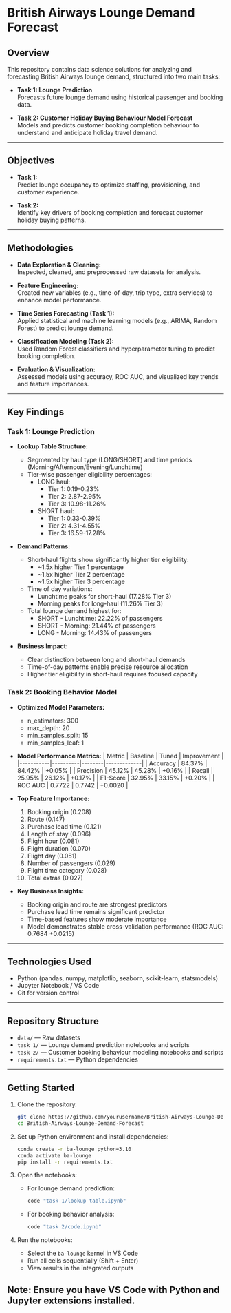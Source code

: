 # British Airways Lounge Demand Forecast

## Overview

This repository contains data science solutions for analyzing and forecasting British Airways lounge demand, structured into two main tasks:

- **Task 1: Lounge Prediction**  
  Forecasts future lounge demand using historical passenger and booking data.

- **Task 2: Customer Holiday Buying Behaviour Model Forecast**  
  Models and predicts customer booking completion behaviour to understand and anticipate holiday travel demand.

---

## Objectives

- **Task 1:**  
  Predict lounge occupancy to optimize staffing, provisioning, and customer experience.

- **Task 2:**  
  Identify key drivers of booking completion and forecast customer holiday buying patterns.

---

## Methodologies

- **Data Exploration & Cleaning:**  
  Inspected, cleaned, and preprocessed raw datasets for analysis.

- **Feature Engineering:**  
  Created new variables (e.g., time-of-day, trip type, extra services) to enhance model performance.

- **Time Series Forecasting (Task 1):**  
  Applied statistical and machine learning models (e.g., ARIMA, Random Forest) to predict lounge demand.

- **Classification Modeling (Task 2):**  
  Used Random Forest classifiers and hyperparameter tuning to predict booking completion.

- **Evaluation & Visualization:**  
  Assessed models using accuracy, ROC AUC, and visualized key trends and feature importances.

---

## Key Findings

### Task 1: Lounge Prediction
- **Lookup Table Structure:**
  - Segmented by haul type (LONG/SHORT) and time periods (Morning/Afternoon/Evening/Lunchtime)
  - Tier-wise passenger eligibility percentages:
    * LONG haul:
      - Tier 1: 0.19-0.23%
      - Tier 2: 2.87-2.95%
      - Tier 3: 10.98-11.26%
    * SHORT haul:
      - Tier 1: 0.33-0.39%
      - Tier 2: 4.31-4.55%
      - Tier 3: 16.59-17.28%
  
- **Demand Patterns:**
  - Short-haul flights show significantly higher tier eligibility:
    * ~1.5x higher Tier 1 percentage
    * ~1.5x higher Tier 2 percentage
    * ~1.5x higher Tier 3 percentage
  - Time of day variations:
    * Lunchtime peaks for short-haul (17.28% Tier 3)
    * Morning peaks for long-haul (11.26% Tier 3)
  - Total lounge demand highest for:
    * SHORT - Lunchtime: 22.22% of passengers
    * SHORT - Morning: 21.44% of passengers
    * LONG - Morning: 14.43% of passengers

- **Business Impact:**
  - Clear distinction between long and short-haul demands
  - Time-of-day patterns enable precise resource allocation
  - Higher tier eligibility in short-haul requires focused capacity

### Task 2: Booking Behavior Model
- **Optimized Model Parameters:**
  - n_estimators: 300
  - max_depth: 20
  - min_samples_split: 15
  - min_samples_leaf: 1

- **Model Performance Metrics:**
  | Metric    | Baseline | Tuned  | Improvement |
  |-----------|----------|--------|-------------|
  | Accuracy  | 84.37%   | 84.42% | +0.05%     |
  | Precision | 45.12%   | 45.28% | +0.16%     |
  | Recall    | 25.95%   | 26.12% | +0.17%     |
  | F1-Score  | 32.95%   | 33.15% | +0.20%     |
  | ROC AUC   | 0.7722   | 0.7742 | +0.0020    |

- **Top Feature Importance:**
  1. Booking origin (0.208)
  2. Route (0.147)
  3. Purchase lead time (0.121)
  4. Length of stay (0.096)
  5. Flight hour (0.081)
  6. Flight duration (0.070)
  7. Flight day (0.051)
  8. Number of passengers (0.029)
  9. Flight time category (0.028)
  10. Total extras (0.027)

- **Key Business Insights:**
  - Booking origin and route are strongest predictors
  - Purchase lead time remains significant predictor
  - Time-based features show moderate importance
  - Model demonstrates stable cross-validation performance (ROC AUC: 0.7684 ±0.0215)
---

## Technologies Used

- Python (pandas, numpy, matplotlib, seaborn, scikit-learn, statsmodels)
- Jupyter Notebook / VS Code
- Git for version control

---

## Repository Structure

- `data/` — Raw datasets
- `task 1/` — Lounge demand prediction notebooks and scripts
- `task 2/` — Customer booking behaviour modeling notebooks and scripts
- `requirements.txt` — Python dependencies

---

## Getting Started

1. Clone the repository.

   ```bash
   git clone https://github.com/yourusername/British-Airways-Lounge-Demand-Forecast.git
   cd British-Airways-Lounge-Demand-Forecast
   ```

2. Set up Python environment and install dependencies:
   ```bash
   conda create -n ba-lounge python=3.10
   conda activate ba-lounge
   pip install -r requirements.txt
   ```

3. Open the notebooks:
   - For lounge demand prediction:
     ```bash
     code "task 1/lookup table.ipynb"
     ```
   - For booking behavior analysis:
     ```bash
     code "task 2/code.ipynb"
     ```

4. Run the notebooks:
   - Select the `ba-lounge` kernel in VS Code
   - Run all cells sequentially (Shift + Enter)
   - View results in the integrated outputs

Note: Ensure you have VS Code with Python and Jupyter extensions installed.
---